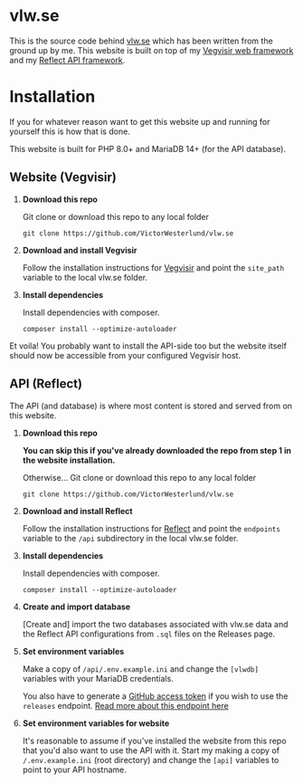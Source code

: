 # vlw.se
This is the source code behind [vlw.se](https://vlw.se) which has been written from the ground up by me. This website is built on top of my [Vegvisir web framework](https://github.com/victorwesterlund/vegvisir) and my [Reflect API framework](https://github.com/victorwesterlund/reflect).

# Installation
If you for whatever reason want to get this website up and running for yourself this is how that is done.

This website is built for PHP 8.0+ and MariaDB 14+ (for the API database).

## Website (Vegvisir)
1. **Download this repo**
   
   Git clone or download this repo to any local folder
   ```
   git clone https://github.com/VictorWesterlund/vlw.se
   ```
2. **Download and install Vegvisir**
   
   Follow the installation instructions for [Vegvisir](https://github.com/victorwesterlund/vegvisir) and point the `site_path` variable to the local vlw.se folder.

3. **Install dependencies**

   Install dependencies with composer.
   ```
   composer install --optimize-autoloader
   ```

Et voila! You probably want to install the API-side too but the website itself should now be accessible from your configured Vegvisir host.

## API (Reflect)
The API (and database) is where most content is stored and served from on this website.

1. **Download this repo**

   **You can skip this if you've already downloaded the repo from step 1 in the website installation.**

   Otherwise... Git clone or download this repo to any local folder
   ```
   git clone https://github.com/VictorWesterlund/vlw.se
   ```

2. **Download and install Reflect**
   
   Follow the installation instructions for [Reflect](https://github.com/victorwesterlund/vegvisir) and point the `endpoints` variable to the `/api` subdirectory in the local vlw.se folder.

3. **Install dependencies**

   Install dependencies with composer.
   ```
   composer install --optimize-autoloader
   ```

4. **Create and import database**

   [Create and] import the two databases associated with vlw.se data and the Reflect API configurations from `.sql` files on the Releases page.

5. **Set environment variables**

   Make a copy of `/api/.env.example.ini` and change the `[vlwdb]` variables with your MariaDB credentials.

   You also have to generate a [GitHub access token](https://docs.github.com/en/authentication/keeping-your-account-and-data-secure/managing-your-personal-access-tokens) if you wish to use the `releases` endpoint.
   [Read more about this endpoint here](#)

6. **Set environment variables for website**

   It's reasonable to assume if you've installed the website from this repo that you'd also want to use the API with it. Start my making a copy of `/.env.example.ini` (root directory) and change the `[api]` variables to point to your API hostname.
